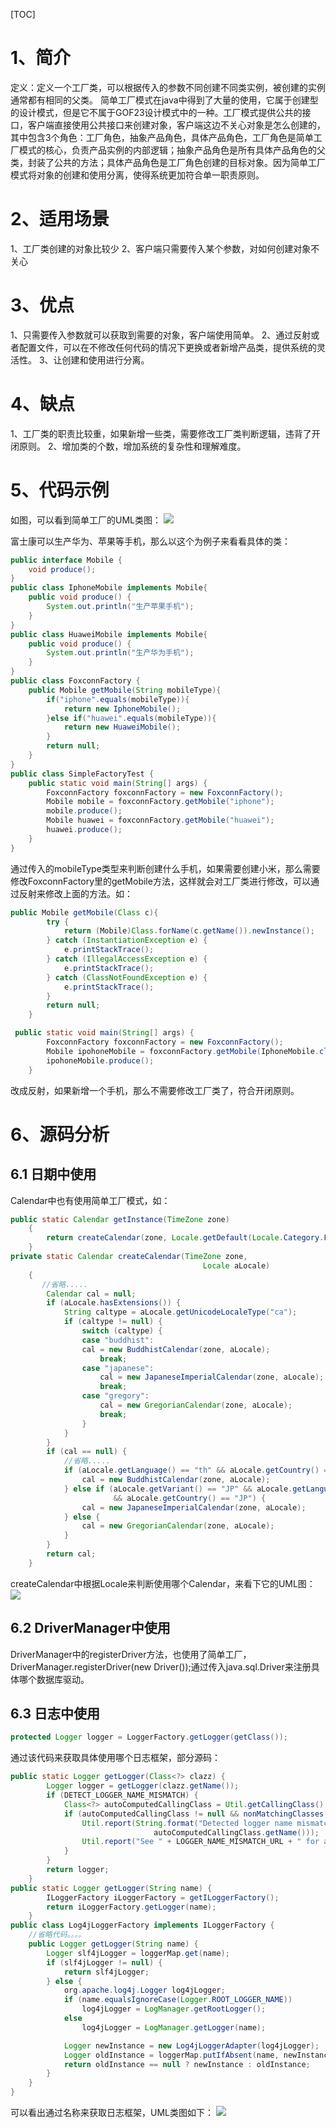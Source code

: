 [TOC]

# 1、简介
定义：定义一个工厂类，可以根据传入的参数不同创建不同类实例，被创建的实例通常都有相同的父类。
简单工厂模式在java中得到了大量的使用，它属于创建型的设计模式，但是它不属于GOF23设计模式中的一种。工厂模式提供公共的接口，客户端直接使用公共接口来创建对象，客户端这边不关心对象是怎么创建的，其中包含3个角色：工厂角色，抽象产品角色，具体产品角色，工厂角色是简单工厂模式的核心，负责产品实例的内部逻辑；抽象产品角色是所有具体产品角色的父类，封装了公共的方法；具体产品角色是工厂角色创建的目标对象。因为简单工厂模式将对象的创建和使用分离，使得系统更加符合单一职责原则。

# 2、适用场景
1、工厂类创建的对象比较少
2、客户端只需要传入某个参数，对如何创建对象不关心

# 3、优点
1、只需要传入参数就可以获取到需要的对象，客户端使用简单。
2、通过反射或者配置文件，可以在不修改任何代码的情况下更换或者新增产品类，提供系统的灵活性。
3、让创建和使用进行分离。

# 4、缺点
1、工厂类的职责比较重，如果新增一些类，需要修改工厂类判断逻辑，违背了开闭原则。
2、增加类的个数，增加系统的复杂性和理解难度。

# 5、代码示例
如图，可以看到简单工厂的UML类图：
![](https://img.hacpai.com/file/2019/07/image-d1e65072.png?imageView2/2/w/768/format/jpg/interlace/1/q/100)

富士康可以生产华为、苹果等手机，那么以这个为例子来看看具体的类：
```java
public interface Mobile {
    void produce();
}
public class IphoneMobile implements Mobile{
    public void produce() {
        System.out.println("生产苹果手机");
    }
}
public class HuaweiMobile implements Mobile{
    public void produce() {
        System.out.println("生产华为手机");
    }
}
public class FoxconnFactory {
    public Mobile getMobile(String mobileType){
        if("iphone".equals(mobileType)){
            return new IphoneMobile();
        }else if("huawei".equals(mobileType)){
            return new HuaweiMobile();
        }
        return null;
    }
}
public class SimpleFactoryTest {
    public static void main(String[] args) {
        FoxconnFactory foxconnFactory = new FoxconnFactory();
        Mobile mobile = foxconnFactory.getMobile("iphone");
        mobile.produce();
        Mobile huawei = foxconnFactory.getMobile("huawei");
        huawei.produce();
    }
}
```
通过传入的mobileType类型来判断创建什么手机，如果需要创建小米，那么需要修改FoxconnFactory里的getMobile方法，这样就会对工厂类进行修改，可以通过反射来修改上面的方法。如：
```java
public Mobile getMobile(Class c){
        try {
            return (Mobile)Class.forName(c.getName()).newInstance();
        } catch (InstantiationException e) {
            e.printStackTrace();
        } catch (IllegalAccessException e) {
            e.printStackTrace();
        } catch (ClassNotFoundException e) {
            e.printStackTrace();
        }
        return null;
    }

 public static void main(String[] args) {
        FoxconnFactory foxconnFactory = new FoxconnFactory();
        Mobile ipohoneMobile = foxconnFactory.getMobile(IphoneMobile.class);
        ipohoneMobile.produce();
    }
```
改成反射，如果新增一个手机，那么不需要修改工厂类了，符合开闭原则。

# 6、源码分析
## 6.1 日期中使用
Calendar中也有使用简单工厂模式，如：
```java
public static Calendar getInstance(TimeZone zone)
    {
        return createCalendar(zone, Locale.getDefault(Locale.Category.FORMAT));
    }
private static Calendar createCalendar(TimeZone zone,
                                           Locale aLocale)
    {
       //省略.....
        Calendar cal = null;
        if (aLocale.hasExtensions()) {
            String caltype = aLocale.getUnicodeLocaleType("ca");
            if (caltype != null) {
                switch (caltype) {
                case "buddhist":
                cal = new BuddhistCalendar(zone, aLocale);
                    break;
                case "japanese":
                    cal = new JapaneseImperialCalendar(zone, aLocale);
                    break;
                case "gregory":
                    cal = new GregorianCalendar(zone, aLocale);
                    break;
                }
            }
        }
        if (cal == null) {
            //省略.....
            if (aLocale.getLanguage() == "th" && aLocale.getCountry() == "TH") {
                cal = new BuddhistCalendar(zone, aLocale);
            } else if (aLocale.getVariant() == "JP" && aLocale.getLanguage() == "ja"
                       && aLocale.getCountry() == "JP") {
                cal = new JapaneseImperialCalendar(zone, aLocale);
            } else {
                cal = new GregorianCalendar(zone, aLocale);
            }
        }
        return cal;
    }
```
createCalendar中根据Locale来判断使用哪个Calendar，来看下它的UML图：
![](https://img.hacpai.com/file/2019/07/image-d5f08d50.png?imageView2/2/w/768/format/jpg/interlace/1/q/100)

## 6.2 DriverManager中使用
DriverManager中的registerDriver方法，也使用了简单工厂，DriverManager.registerDriver(new Driver());通过传入java.sql.Driver来注册具体哪个数据库驱动。

## 6.3 日志中使用
```java
protected Logger logger = LoggerFactory.getLogger(getClass());
```
通过该代码来获取具体使用哪个日志框架，部分源码：
```java
public static Logger getLogger(Class<?> clazz) {
        Logger logger = getLogger(clazz.getName());
        if (DETECT_LOGGER_NAME_MISMATCH) {
            Class<?> autoComputedCallingClass = Util.getCallingClass();
            if (autoComputedCallingClass != null && nonMatchingClasses(clazz, autoComputedCallingClass)) {
                Util.report(String.format("Detected logger name mismatch. Given name: \"%s\"; computed name: \"%s\".", logger.getName(),
                                autoComputedCallingClass.getName()));
                Util.report("See " + LOGGER_NAME_MISMATCH_URL + " for an explanation");
            }
        }
        return logger;
    }
public static Logger getLogger(String name) {
        ILoggerFactory iLoggerFactory = getILoggerFactory();
        return iLoggerFactory.getLogger(name);
    }
public class Log4jLoggerFactory implements ILoggerFactory {
    //省略代码。。。。
    public Logger getLogger(String name) {
        Logger slf4jLogger = loggerMap.get(name);
        if (slf4jLogger != null) {
            return slf4jLogger;
        } else {
            org.apache.log4j.Logger log4jLogger;
            if (name.equalsIgnoreCase(Logger.ROOT_LOGGER_NAME))
                log4jLogger = LogManager.getRootLogger();
            else
                log4jLogger = LogManager.getLogger(name);

            Logger newInstance = new Log4jLoggerAdapter(log4jLogger);
            Logger oldInstance = loggerMap.putIfAbsent(name, newInstance);
            return oldInstance == null ? newInstance : oldInstance;
        }
    }
}
```
可以看出通过名称来获取日志框架，UML类图如下：
![](https://img.hacpai.com/file/2019/07/image-25ee2ad2.png?imageView2/2/w/768/format/jpg/interlace/1/q/100)